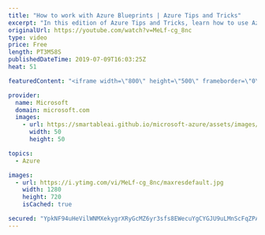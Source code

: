 ```yaml
---
title: "How to work with Azure Blueprints | Azure Tips and Tricks"
excerpt: "In this edition of Azure Tips and Tricks, learn how to use Azure Blueprints to create, assign, and version artifacts for your projects.   For more tips and tricks, visit: http://azuredev.tips   Get started with 12 months of free services and $200 USD in credit. Create your free account today with Microsoft"
originalUrl: https://youtube.com/watch?v=MeLf-cg_8nc
type: video
price: Free
length: PT3M58S
publishedDateTime: 2019-07-09T16:03:25Z
heat: 51

featuredContent: "<iframe width=\"800\" height=\"500\" frameborder=\"0\" src=\"https://www.youtube.com/embed/MeLf-cg_8nc\" allow=\"accelerometer; autoplay; encrypted-media; gyroscope; picture-in-picture\" allowfullscreen></iframe>"

provider:
  name: Microsoft
  domain: microsoft.com
  images:
    - url: https://smartableai.github.io/microsoft-azure/assets/images/organizations/microsoft.com-50x50.jpg
      width: 50
      height: 50

topics:
  - Azure

images:
  - url: https://i.ytimg.com/vi/MeLf-cg_8nc/maxresdefault.jpg
    width: 1280
    height: 720
    isCached: true

secured: "YpkNF94uHeVilWNMXekygrXRyGcMZ6yr3sfs8EWecuYgCYGJU9uLMnScFqZPAwCKvsDfI37oFMHqwhg4xEPn0jYrZZxqlZKQm12o2c48CiUYKyFpiTLshBqj3PxHL5ZvIRnwSk0fBsJu0zYDrjN2ATdrGElym2V8lhqNRhl+iALcSJFy1YRZfopv6exXESAcnVh5ynQ5u7LJp6bkLE4s4bKx17CJhQNBeXL0vdU69v1VhT+ZqreFApUo8TWBcLEfVqBtVivg49HyQxB4yGhCyif9MKRfVIQD/NjGkZOMTA7XSu4UsihtgFeCCG81O7k6bOsP7VCZZ448vBIa4wNwsH0qoP5aad/LgwffSj70/PwD7meGpXzJrMquoq01lKZfDvXLszuTmAS0Ym9R4sdyv7lstLJizwxK4c2IpQ4xy1U=;gMDFyVxZlvTSkEpHljf7Og=="
---
```


